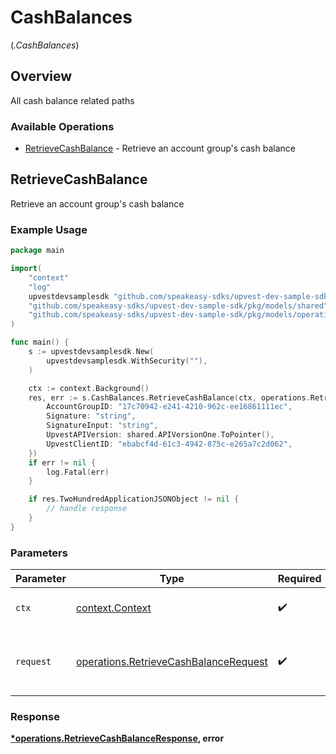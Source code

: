 # CashBalances
(*.CashBalances*)

## Overview

All cash balance related paths

### Available Operations

* [RetrieveCashBalance](#retrievecashbalance) - Retrieve an account group's cash balance

## RetrieveCashBalance

Retrieve an account group's cash balance

### Example Usage

```go
package main

import(
	"context"
	"log"
	upvestdevsamplesdk "github.com/speakeasy-sdks/upvest-dev-sample-sdk"
	"github.com/speakeasy-sdks/upvest-dev-sample-sdk/pkg/models/shared"
	"github.com/speakeasy-sdks/upvest-dev-sample-sdk/pkg/models/operations"
)

func main() {
    s := upvestdevsamplesdk.New(
        upvestdevsamplesdk.WithSecurity(""),
    )

    ctx := context.Background()
    res, err := s.CashBalances.RetrieveCashBalance(ctx, operations.RetrieveCashBalanceRequest{
        AccountGroupID: "17c70942-e241-4210-962c-ee16861111ec",
        Signature: "string",
        SignatureInput: "string",
        UpvestAPIVersion: shared.APIVersionOne.ToPointer(),
        UpvestClientID: "ebabcf4d-61c3-4942-875c-e265a7c2d062",
    })
    if err != nil {
        log.Fatal(err)
    }

    if res.TwoHundredApplicationJSONObject != nil {
        // handle response
    }
}
```

### Parameters

| Parameter                                                                                      | Type                                                                                           | Required                                                                                       | Description                                                                                    |
| ---------------------------------------------------------------------------------------------- | ---------------------------------------------------------------------------------------------- | ---------------------------------------------------------------------------------------------- | ---------------------------------------------------------------------------------------------- |
| `ctx`                                                                                          | [context.Context](https://pkg.go.dev/context#Context)                                          | :heavy_check_mark:                                                                             | The context to use for the request.                                                            |
| `request`                                                                                      | [operations.RetrieveCashBalanceRequest](../../models/operations/retrievecashbalancerequest.md) | :heavy_check_mark:                                                                             | The request object to use for the request.                                                     |


### Response

**[*operations.RetrieveCashBalanceResponse](../../models/operations/retrievecashbalanceresponse.md), error**

